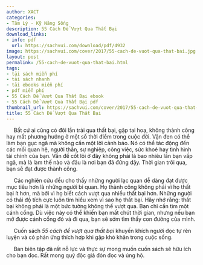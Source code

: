 ```yaml
---
author: XACT
categories:
- Tâm Lý - Kỹ Năng Sống
description: 55 Cách Để Vượt Qua Thất Bại
download_links:
- info: pdf
  url: https://sachvui.com/download/pdf/4932
image: https://sachvui.com/cover/2017/55-cach-de-vuot-qua-that-bai.jpg
layout: post
permalink: /55-cach-de-vuot-qua-that-bai.html
tags:
- tải sách miễn phí
- tải sách nhanh
- tải ebooks miễn phí
- pdf miễn phí
- 55 Cách Để Vượt Qua Thất Bại ebook
- 55 Cách Để Vượt Qua Thất Bại pdf
thumbnail_url: https://sachvui.com/cover/2017/55-cach-de-vuot-qua-that-bai.jpg
title: 55 Cách Để Vượt Qua Thất Bại
---
```


 <div class="item-desc text-justify"> <p>     Bất cứ ai cũng có đôi lần trải qua thất bại, gặp tai hoạ, không thành công hay mất phương hướng ở một số thời điểm trong cuộc đời. Vận đen có thể làm bạn gục ngã mà không cần một lời cảnh báo. Nó có thể tác động đến các mối quan hệ, người thân, sự nghiệp, công việc, sức khoẻ hay tình hình tài chính của bạn. Vấn đề cốt lõi ở đây không phải là bao nhiêu lần bạn vấp ngã, mà là làm thế nào và đâu là nơi bạn đã đứng dậy. Thời gian trôi qua, bạn sẽ đạt được thành công.</p><p>     Các nghiên cứu đều cho thấy những người lạc quan dễ dàng đạt được mục tiêu hơn là những người bi quan. Họ thành công không phải vì họ thất bại ít hơn, mà bởi vì họ biết cách vượt qua nhiều thất bại hơn. Những người có thái độ tích cực luôn tìm hiểu xem vì sao họ thất bại. Hãy nhớ rằng: thất bại không phải là một bức tường không thể vượt qua. Bạn chỉ cần tìm một cánh cổng. Dù việc này có thể khiến bạn mất chút thời gian, nhưng nếu bạn mở được cánh cổng đó và đi qua, bạn sẽ sớm tìm thấy con đường của mình.</p><p>     Cuốn sách <em>55 cách để vượt qua thất bại </em>khuyến khích người đọc tự rèn luyện và có phản ứng thích hợp khi gặp khó khăn trong cuộc sống.</p><p>     Ban biên tập đã rất nỗ lực và thực sự mong muốn cuốn sách sẽ hữu ích cho bạn đọc. Rất mong quý độc giả đón đọc và ủng hộ.</p> </div>